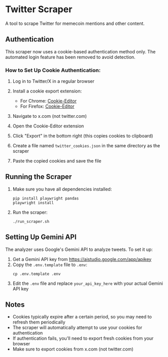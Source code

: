 # Twitter Scraper

A tool to scrape Twitter for memecoin mentions and other content.

## Authentication

This scraper now uses a cookie-based authentication method only. The automated login feature has been removed to avoid detection.

### How to Set Up Cookie Authentication:

1. Log in to Twitter/X in a regular browser
2. Install a cookie export extension:
   - For Chrome: [Cookie-Editor](https://chrome.google.com/webstore/detail/cookie-editor/hlkenndednhfkekhgcdicdfddnkalmdm)
   - For Firefox: [Cookie-Editor](https://addons.mozilla.org/en-US/firefox/addon/cookie-editor/)

3. Navigate to x.com (not twitter.com)
4. Open the Cookie-Editor extension
5. Click "Export" in the bottom right (this copies cookies to clipboard)
6. Create a file named `twitter_cookies.json` in the same directory as the scraper
7. Paste the copied cookies and save the file

## Running the Scraper

1. Make sure you have all dependencies installed:
   ```
   pip install playwright pandas
   playwright install
   ```

2. Run the scraper:
   ```
   ./run_scraper.sh
   ```

## Setting Up Gemini API

The analyzer uses Google's Gemini API to analyze tweets. To set it up:

1. Get a Gemini API key from https://aistudio.google.com/app/apikey
2. Copy the `.env.template` file to `.env`:
   ```
   cp .env.template .env
   ```
3. Edit the `.env` file and replace `your_api_key_here` with your actual Gemini API key

## Notes

- Cookies typically expire after a certain period, so you may need to refresh them periodically
- The scraper will automatically attempt to use your cookies for authentication
- If authentication fails, you'll need to export fresh cookies from your browser
- Make sure to export cookies from x.com (not twitter.com) 